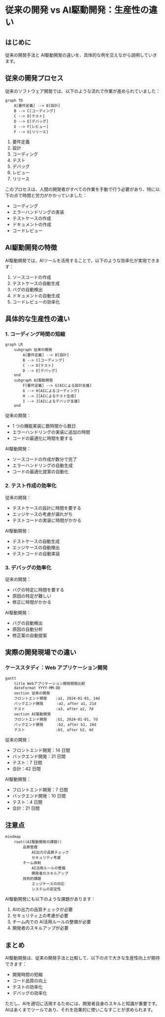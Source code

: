 # 従来の開発 vs AI駆動開発：生産性の違い

## はじめに

従来の開発手法と AI駆動開発の違いを、具体的な例を交えながら説明していきます。

## 従来の開発プロセス

従来のソフトウェア開発では、以下のような流れで作業が進められていました：

```mermaid
graph TD
    A[要件定義] --> B[設計]
    B --> C[コーディング]
    C --> D[テスト]
    D --> E[デバッグ]
    E --> F[レビュー]
    F --> G[リリース]
```

1. 要件定義
2. 設計
3. コーディング
4. テスト
5. デバッグ
6. レビュー
7. リリース

このプロセスは、人間の開発者がすべての作業を手動で行う必要があり、特に以下の点で時間と労力がかかっていました：

- コーディング
- エラーハンドリングの実装
- テストケースの作成
- ドキュメントの作成
- コードレビュー

## AI駆動開発の特徴

AI駆動開発では、AIツールを活用することで、以下のような効率化が実現できます：

1. ソースコードの作成
2. テストケースの自動生成
3. バグの自動検出
4. ドキュメントの自動生成
5. コードレビューの効率化

## 具体的な生産性の違い

### 1. コーディング時間の短縮

```mermaid
graph LR
    subgraph 従来の開発
        A[要件定義] --> B[設計]
        B --> C[コーディング]
        C --> D[テスト]
        D --> E[デバッグ]
    end
    subgraph AI駆動開発
        F[要件定義] --> G[AIによる設計支援]
        G --> H[AIによるコーディング]
        H --> I[AIによるテスト生成]
        I --> J[AIによるデバッグ支援]
    end
```

従来の開発：

- 1 つの機能実装に数時間から数日
- エラーハンドリングの実装に追加の時間
- コードの最適化に時間を要する

AI駆動開発：

- ソースコードの作成が数分で完了
- エラーハンドリングの自動生成
- コードの最適化提案の自動化

### 2. テスト作成の効率化

従来の開発：

- テストケースの設計に時間を要する
- エッジケースの考慮が漏れがち
- テストコードの実装に時間がかかる

AI駆動開発：

- テストケースの自動生成
- エッジケースの自動検出
- テストコードの自動実装

### 3. デバッグの効率化

従来の開発：

- バグの特定に時間を要する
- 原因の特定が難しい
- 修正に時間がかかる

AI駆動開発：

- バグの自動検出
- 原因の自動分析
- 修正案の自動提案

## 実際の開発現場での違い

### ケーススタディ：Web アプリケーション開発

```mermaid
gantt
    title Webアプリケーション開発期間比較
    dateFormat YYYY-MM-DD
    section 従来の開発
    フロントエンド開発    :a1, 2024-01-01, 14d
    バックエンド開発      :a2, after a1, 21d
    テスト              :a3, after a2, 7d
    section AI駆動開発
    フロントエンド開発    :b1, 2024-01-01, 7d
    バックエンド開発      :b2, after b1, 10d
    テスト              :b3, after b2, 4d
```

従来の開発：

- フロントエンド開発：14 日間
- バックエンド開発：21 日間
- テスト：7 日間
- 合計：42 日間

AI駆動開発：

- フロントエンド開発：7 日間
- バックエンド開発：10 日間
- テスト：4 日間
- 合計：21 日間

## 注意点

```mermaid
mindmap
    root((AI駆動開発の課題))
        品質管理
            AI出力の品質チェック
            セキュリティ考慮
        チーム体制
            AI活用ルールの整備
            開発者のスキルアップ
        技術的課題
            エッジケースの対応
            システムの安定性
```

AI駆動開発にも以下のような課題があります：

1. AIの出力の品質チェックが必要
2. セキュリティ上の考慮が必要
3. チーム内での AI活用ルールの整備が必要
4. 開発者のスキルアップが必要

## まとめ

AI駆動開発は、従来の開発手法と比較して、以下の点で大きな生産性向上が期待できます：

- 開発時間の短縮
- コード品質の向上
- テストの効率化
- デバッグの効率化

ただし、AIを適切に活用するためには、開発者自身のスキルと知識が重要です。AIはあくまでツールであり、それを効果的に使いこなすことが求められます。
